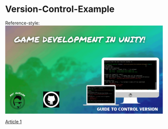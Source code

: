 # Version-Control-Example
Reference-style: 
![alt text][logo]

[logo]: MediumGit.gif "Article 1"
[Article 1](https://medium.com/@pat.x.guillen/git-crash-course-pull-commit-push-4803dbf0ff3b)
